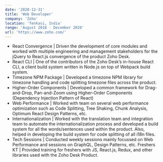 ```yaml
---
date: '2020-12-31'
title: 'Web Developer'
company: 'Zoho'
location: 'Tenkasi, India'
range: 'August 2018 - December 2020'
url: 'https://www.zoho.com/'
---
```


- React Convergence | Driven the development of core modules and worked with multiple engineering and management stakeholders for the jQuery to React.js convergence of the product Zoho Desk.
- React CLI | One of the contributors of the Zoho Desk’s in-house React CLI, a client build system written in Node.js on top of Webpack build system.
- Timezone NPM Package | Developed a timezone NPM library for timezone handling and code splitting timezone files across the product.
- Higher-Order Components | Developed a common framework for Drag-and-Drop, Pan-and-Zoom using Higher-Order Components (Dependency Injection Pattern of React)
- Web Performance | Worked with team on several web performance optimization such as Code Splitting, Tree Shaking, Chunk Analysis, Optimum React Design Patterns, etc.
- Internationalization | Worked with the translation team and integration team to automate the internationalization process and developed a build system for all the words/sentences used within the product. Also, helped in developing the build system for code splitting of all i18n files.
- Tech Sessions | Conducted weekly sessions mainly focussed on Web Performance and sessions on GraphQL, Design Patterns, etc.
  Freshers KT | Provided training for freshers with JS, React.js, Redux, and other libraries used with the Zoho Desk Product.
